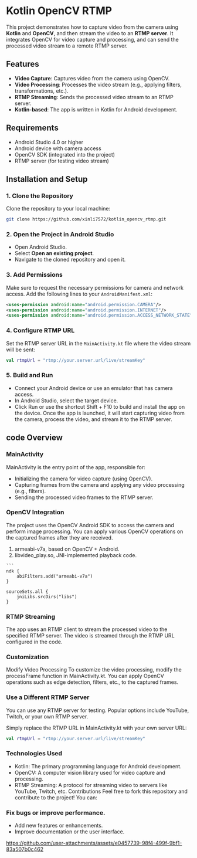 # Kotlin OpenCV RTMP

This project demonstrates how to capture video from the camera using **Kotlin** and **OpenCV**, and then stream the video to an **RTMP server**. It integrates OpenCV for video capture and processing, and can send the processed video stream to a remote RTMP server.

## Features

- **Video Capture**: Captures video from the camera using OpenCV.
- **Video Processing**: Processes the video stream (e.g., applying filters, transformations, etc.).
- **RTMP Streaming**: Sends the processed video stream to an RTMP server.
- **Kotlin-based**: The app is written in Kotlin for Android development.

## Requirements

- Android Studio 4.0 or higher
- Android device with camera access
- OpenCV SDK (integrated into the project)
- RTMP server (for testing video stream)

## Installation and Setup

### 1. Clone the Repository

Clone the repository to your local machine:

```bash
git clone https://github.com/xinli7572/kotlin_opencv_rtmp.git
```


### 2. Open the Project in Android Studio

- Open Android Studio.
- Select **Open an existing project**.
- Navigate to the cloned repository and open it.

### 3. Add Permissions

Make sure to request the necessary permissions for camera and network access. Add the following lines to your `AndroidManifest.xml`:

```xml
<uses-permission android:name="android.permission.CAMERA"/>
<uses-permission android:name="android.permission.INTERNET"/>
<uses-permission android:name="android.permission.ACCESS_NETWORK_STATE"/>
```
### 4. Configure RTMP URL

Set the RTMP server URL in the `MainActivity.kt` file where the video stream will be sent:

```kotlin
val rtmpUrl = "rtmp://your.server.url/live/streamKey"

```
### 5. Build and Run
-  Connect your Android device or use an emulator that has camera access.
-  In Android Studio, select the target device.
-  Click Run or use the shortcut Shift + F10 to build and install the app on the device.
Once the app is launched, it will start capturing video from the camera, process the video, and stream it to the RTMP server.


## code Overview
### MainActivity
MainActivity is the entry point of the app, responsible for:

- Initializing the camera for video capture (using OpenCV).
- Capturing frames from the camera and applying any video processing (e.g., filters).
- Sending the processed video frames to the RTMP server.

### OpenCV Integration
The project uses the OpenCV Android SDK to access the camera and perform image processing. You can apply various OpenCV operations on the captured frames after they are received.
  1. armeabi-v7a, based on OpenCV + Android.
  2. libvideo_play.so, JNI-implemented playback code.

	```
	ndk {
	    abiFilters.add("armeabi-v7a")
	}

 	sourceSets.all {
	    jniLibs.srcDirs("libs")
	}

### RTMP Streaming
The app uses an RTMP client to stream the processed video to the specified RTMP server. The video is streamed through the RTMP URL configured in the code.

### Customization
Modify Video Processing
To customize the video processing, modify the processFrame function in MainActivity.kt. You can apply OpenCV operations such as edge detection, filters, etc., to the captured frames.

### Use a Different RTMP Server
You can use any RTMP server for testing. Popular options include YouTube, Twitch, or your own RTMP server.

Simply replace the RTMP URL in MainActivity.kt with your own server URL:

```kotlin
val rtmpUrl = "rtmp://your.server.url/live/streamKey"
```

### Technologies Used
- Kotlin: The primary programming language for Android development.
- OpenCV: A computer vision library used for video capture and processing.
- RTMP Streaming: A protocol for streaming video to servers like YouTube, Twitch, etc.
Contributions
Feel free to fork this repository and contribute to the project! You can:

### Fix bugs or improve performance.
- Add new features or enhancements.
- Improve documentation or the user interface.

https://github.com/user-attachments/assets/e0457739-98f4-499f-9bf1-83a507b0c462
